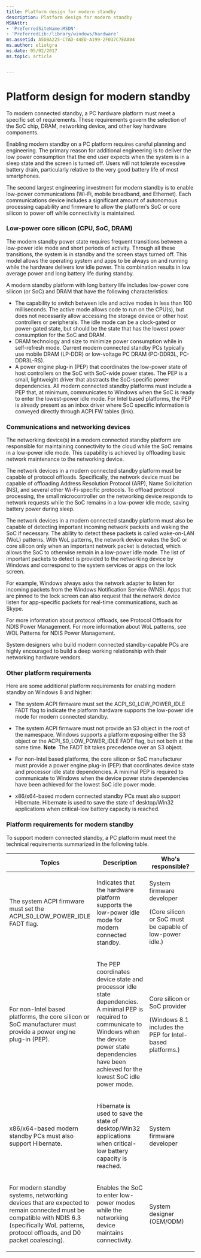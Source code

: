 ```yaml
---
title: Platform design for modern standby
description: Platform design for modern standby
MSHAttr:
- 'PreferredSiteName:MSDN'
- 'PreferredLib:/library/windows/hardware'
ms.assetid: A5DBA225-C7AD-44ED-A199-2F037C7EAA04
ms.author: eliotgra
ms.date: 05/02/2017
ms.topic: article


---
```


# Platform design for modern standby


To modern connected standby, a PC hardware platform must meet a specific set of requirements. These requirements govern the selection of the SoC chip, DRAM, networking device, and other key hardware components.

Enabling modern standby on a PC platform requires careful planning and engineering. The primary reason for additional engineering is to deliver the low power consumption that the end user expects when the system is in a sleep state and the screen is turned off. Users will not tolerate excessive battery drain, particularly relative to the very good battery life of most smartphones.

The second largest engineering investment for modern standby is to enable low-power communications (Wi-Fi, mobile broadband, and Ethernet). Each communications device includes a significant amount of autonomous processing capability and firmware to allow the platform's SoC or core silicon to power off while connectivity is maintained.

### Low-power core silicon (CPU, SoC, DRAM)

The modern standby power state requires frequent transitions between a low-power idle mode and short periods of activity. Through all these transitions, the system is in standby and the screen stays turned off. This model allows the operating system and apps to be always on and running while the hardware delivers low idle power. This combination results in low average power and long battery life during standby.

A modern standby platform with long battery life includes low-power core silicon (or SoC) and DRAM that have the following characteristics:

-   The capability to switch between idle and active modes in less than 100 milliseconds. The active mode allows code to run on the CPU(s), but does not necessarily allow accessing the storage device or other host controllers or peripherals. The idle mode can be a clock-gated or power-gated state, but should be the state that has the lowest power consumption for the SoC and DRAM.
-   DRAM technology and size to minimize power consumption while in self-refresh mode. Current modern connected standby PCs typically use mobile DRAM (LP-DDR) or low-voltage PC DRAM (PC-DDR3L, PC-DDR3L-RS).
-   A power engine plug-in (PEP) that coordinates the low-power state of host controllers on the SoC with SoC-wide power states. The PEP is a small, lightweight driver that abstracts the SoC-specific power dependencies. All modern connected standby platforms must include a PEP that, at minimum, communicates to Windows when the SoC is ready to enter the lowest-power idle mode. For Intel based platforms, the PEP is already present as an inbox driver where SoC specific information is conveyed directly through ACPI FW tables (link).

### Communications and networking devices

The networking device(s) in a modern connected standby platform are responsible for maintaining connectivity to the cloud while the SoC remains in a low-power idle mode. This capability is achieved by offloading basic network maintenance to the networking device.

The network devices in a modern connected standby platform must be capable of protocol offloads. Specifically, the network device must be capable of offloading Address Resolution Protocol (ARP), Name Solicitation (NS), and several other Wi-Fi-specific protocols. To offload protocol processing, the small microcontroller on the networking device responds to network requests while the SoC remains in a low-power idle mode, saving battery power during sleep.

The network devices in a modern connected standby platform must also be capable of detecting important incoming network packets and waking the SoC if necessary. The ability to detect these packets is called wake-on-LAN (WoL) patterns. With WoL patterns, the network device wakes the SoC or core silicon only when an important network packet is detected, which allows the SoC to otherwise remain in a low-power idle mode. The list of important packets to detect is provided to the networking device by Windows and correspond to the system services or apps on the lock screen.

For example, Windows always asks the network adapter to listen for incoming packets from the Windows Notification Service (WNS). Apps that are pinned to the lock screen can also request that the network device listen for app-specific packets for real-time communications, such as Skype.

For more information about protocol offloads, see Protocol Offloads for NDIS Power Management. For more information about WoL patterns, see WOL Patterns for NDIS Power Management.

System designers who build modern connected standby-capable PCs are highly encouraged to build a deep working relationship with their networking hardware vendors.

### Other platform requirements

Here are some additional platform requirements for enabling modern standby on Windows 8 and higher:

-   The system ACPI firmware must set the ACPI\_S0\_LOW\_POWER\_IDLE FADT flag to indicate the platform hardware supports the low-power idle mode for modern connected standby.
-   The system ACPI firmware must not provide an S3 object in the root of the namespace. Windows supports a platform exposing either the S3 object or the ACPI\_S0\_LOW\_POWER\_IDLE FADT flag, but not both at the same time.
    **Note**  The FADT bit takes precedence over an S3 object.

     

-   For non-Intel based platforms, the core silicon or SoC manufacturer must provide a power engine plug-in (PEP) that coordinates device state and processor idle state dependencies. A minimal PEP is required to communicate to Windows when the device power state dependencies have been achieved for the lowest SoC idle power mode.
-   x86/x64-based modern connected standby PCs must also support Hibernate. Hibernate is used to save the state of desktop/Win32 applications when critical-low battery capacity is reached.

### Platform requirements for modern standby

To support modern connected standby, a PC platform must meet the technical requirements summarized in the following table.

<table>
<colgroup>
<col width="33%" />
<col width="33%" />
<col width="33%" />
</colgroup>
<thead>
<tr class="header">
<th>Topics</th>
<th>Description</th>
<th>Who&#39;s responsible?</th>
</tr>
</thead>
<tbody>
<tr class="odd">
<td><p>The system ACPI firmware must set the ACPI_S0_LOW_POWER_IDLE FADT flag.</p></td>
<td><p>Indicates that the hardware platform supports the low-power idle mode for modern connected standby.</p></td>
<td><p>System firmware developer</p>
<p>(Core silicon or SoC must be capable of low-power idle.)</p></td>
</tr>
<tr class="even">
<td><p>For non-Intel based platforms, the core silicon or SoC manufacturer must provide a power engine plug-in (PEP).</p></td>
<td><p>The PEP coordinates device state and processor idle state dependencies. A minimal PEP is required to communicate to Windows when the device power state dependencies have been achieved for the lowest SoC idle power mode.</p></td>
<td><p>Core silicon or SoC provider</p>
<p>(Windows 8.1 includes the PEP for Intel-based platforms.)</p></td>
</tr>
<tr class="odd">
<td><p>x86/x64-based modern standby PCs must also support Hibernate.</p></td>
<td><p>Hibernate is used to save the state of desktop/Win32 applications when critical-low battery capacity is reached.</p></td>
<td><p>System firmware developer</p></td>
</tr>
<tr class="even">
<td><p>For modern standby systems, networking devices that are expected to remain connected must be compatible with NDIS 6.3 (specifically WoL patterns, protocol offloads, and D0 packet coalescing).</p></td>
<td><p>Enables the SoC to enter low-power modes while the networking device maintains connectivity.</p></td>
<td><p>System designer (OEM/ODM)</p></td>
</tr>
</tbody>
</table>

 

 

 






